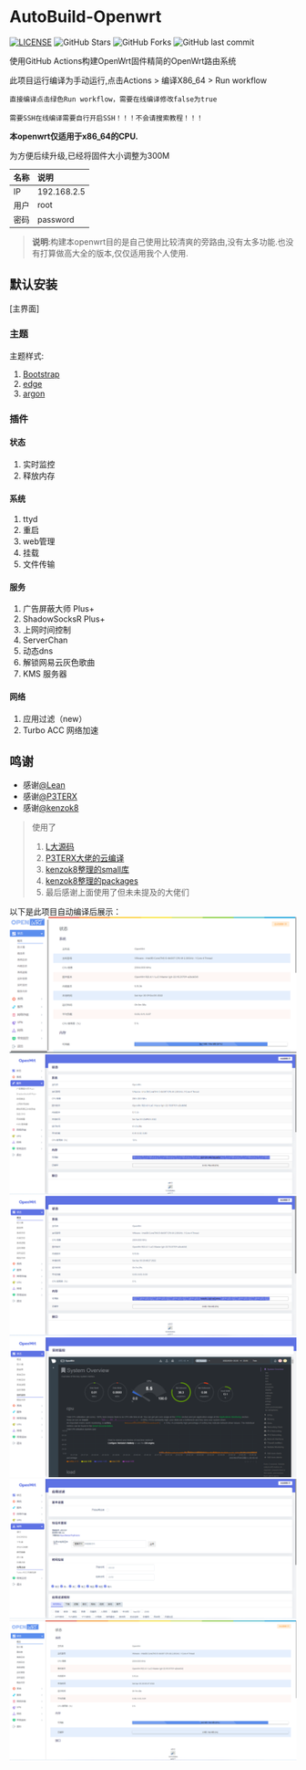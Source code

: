# AutoBuild-Openwrt

[![LICENSE](https://img.shields.io/github/license/mashape/apistatus.svg?style=flat&logo=github&label=LICENSE)](https://github.com/lunseil/AutoBuild-LEDE/blob/main/LICENSE)
![GitHub Stars](https://img.shields.io/github/stars/lunseil/AutoBuild-LEDE.svg?style=flat&logo=appveyor&label=Stars&logo=github)
![GitHub Forks](https://img.shields.io/github/forks/lunseil/AutoBuild-LEDE.svg?style=flat&logo=appveyor&label=Forks&logo=github)
![GitHub last commit](https://img.shields.io/github/last-commit/lunseil/AutoBuild-LEDE?label=Latest%20Commit&logo=github)

使用GitHub Actions构建OpenWrt固件精简的OpenWrt路由系统



此项目运行编译为手动运行,点击Actions > 编译X86_64 > Run workflow 
 
    直接编译点击绿色Run workflow，需要在线编译修改false为true
    
    需要SSH在线编译需要自行开启SSH！！！不会请搜索教程！！！
    
    
**本openwrt仅适用于x86_64的CPU.**

为方便后续升级,已经将固件大小调整为300M

  |名称 |说明 |
  |:----|:----|
  |IP| 192.168.2.5|
  |用户| root|
  |密码|password|

> **说明**:构建本openwrt目的是自己使用比较清爽的旁路由,没有太多功能.也没有打算做高大全的版本,仅仅适用我个人使用.

## 默认安装

[主界面]

### 主题

主题样式:

  1. [Bootstrap](https://github.com/jardy129/jardy_OpenWrt/blob/main/pictures/Bootstrap.png)
  2. [edge](https://github.com/jardy129/jardy_OpenWrt/blob/main/pictures/edge.png)
  3. [argon](https://github.com/jardy129/jardy_OpenWrt/blob/main/pictures/Material.png)


### 插件

#### 状态
  1. 实时监控
  2. 释放内存

#### 系统
  1. ttyd
  2. 重启
  3. web管理
  4. 挂载
  5. 文件传输
 
#### 服务
  1. 广告屏蔽大师 Plus+
  2. ShadowSocksR Plus+
  3. 上网时间控制
  4. ServerChan
  5. 动态dns
  6. 解锁网易云灰色歌曲 
  7. KMS 服务器
#### 网络
  1. 应用过滤（new）
  2. Turbo ACC 网络加速

## 鸣谢

- 感谢[@Lean ](https://github.com/coolsnowwolf)
- 感谢[@P3TERX](https://github.com/P3TERX)
- 感谢[@kenzok8](https://github.com/kenzok8)

> 使用了
> 
>   1. [L大源码](https://github.com/coolsnowwolf/lede)
>   2. [P3TERX大佬的云编译](https://github.com/P3TERX/Actions-OpenWrt)
>   3. [kenzok8整理的small库](https://github.com/kenzok8/small)
>   4. [kenzok8整理的packages](https://github.com/kenzok8/openwrt-packages)
>   5. 最后感谢上面使用了但未未提及的大佬们



以下是此项目自动编译后展示：
![MAIN](https://raw.githubusercontent.com/jardy129/jardy_OpenWrt/main/pictures/MAIN.PNG)
![fw](https://raw.githubusercontent.com/jardy129/jardy_OpenWrt/main/pictures/fw.png)
![xt](https://raw.githubusercontent.com/jardy129/jardy_OpenWrt/main/pictures/xt.png)
![ssjk](https://raw.githubusercontent.com/jardy129/jardy_OpenWrt/main/pictures/ssjk.png)
![yygl](https://raw.githubusercontent.com/jardy129/jardy_OpenWrt/main/pictures/yygl.png)
![edge](https://raw.githubusercontent.com/jardy129/jardy_OpenWrt/main/pictures/edge-zt.png)

